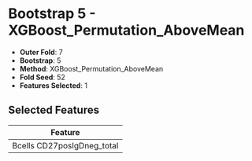 # Bootstrap 5 - XGBoost_Permutation_AboveMean

- **Outer Fold**: 7
- **Bootstrap**: 5
- **Method**: XGBoost_Permutation_AboveMean
- **Fold Seed**: 52
- **Features Selected**: 1

## Selected Features

| Feature |
|---------|
| Bcells CD27posIgDneg_total |
